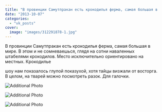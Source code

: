 ```yaml
---
title: "В провинции Самутпракан есть крокодилья ферма, самая большая в мире. В этом и не сомневаешься, глядя..."
date: "2013-10-07"
categories: 
  - "vk_posts"
cover:
  image: "images/312291878-1.jpg"
---
```


В провинции Самутпракан есть крокодилья ферма, самая большая в мире. В этом и не сомневаешься, глядя на сотни наваленных штабелями крокодилов. Место исключительно ориентировано на местных. Крокодилье

<!--more--> шоу нам показалось глупой показухой, хотя тайцы визжали от восторга. В целом, на тварей можно посмотреть разок. Для галочки.

![Additional Photo](https://vodpop.ru/wp-content/uploads/2023/07/312291879-1.jpg)

![Additional Photo](https://vodpop.ru/wp-content/uploads/2023/07/312291877-1.jpg)

![Additional Photo](https://vodpop.ru/wp-content/uploads/2023/07/312291876-1.jpg)
